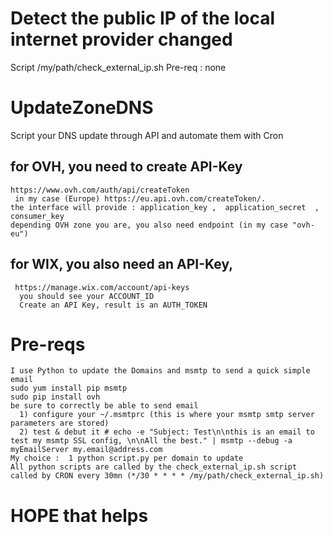 # Detect the public IP of the local internet provider changed
   Script /my/path/check_external_ip.sh
   Pre-req : none



# UpdateZoneDNS
Script your DNS update through API and automate them with Cron

## for OVH, you need to create API-Key 
    https://www.ovh.com/auth/api/createToken
     in my case (Europe) https://eu.api.ovh.com/createToken/.
    the interface will provide : application_key ,  application_secret  , consumer_key
    depending OVH zone you are, you also need endpoint (in my case "ovh-eu")

## for WIX, you also need an API-Key,
     https://manage.wix.com/account/api-keys
      you should see your ACCOUNT_ID
      Create an API Key, result is an AUTH_TOKEN


    
# Pre-reqs
    I use Python to update the Domains and msmtp to send a quick simple email
    sudo yum install pip msmtp
    sudo pip install ovh
    be sure to correctly be able to send email
      1) configure your ~/.msmtprc (this is where your msmtp smtp server parameters are stored) 
      2) test & debut it # echo -e "Subject: Test\n\nthis is an email to test my msmtp SSL config, \n\nAll the best." | msmtp --debug -a myEmailServer my.email@address.com
    My choice :  1 python script.py per domain to update
    All python scripts are called by the check_external_ip.sh script called by CRON every 30mn (*/30 * * * * /my/path/check_external_ip.sh)

# HOPE that helps
